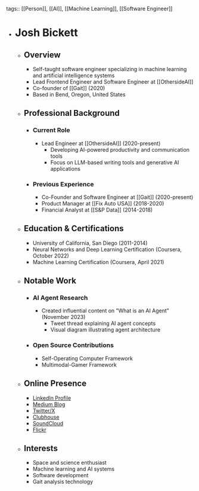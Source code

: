tags:: [[Person]], [[AI]], [[Machine Learning]], [[Software Engineer]]

- # Josh Bickett
	- ## Overview
		- Self-taught software engineer specializing in machine learning and artificial intelligence systems
		- Lead Frontend Engineer and Software Engineer at [[OthersideAI]]
		- Co-founder of [[Gait]] (2020)
		- Based in Bend, Oregon, United States
	- ## Professional Background
		- ### Current Role
			- Lead Engineer at [[OthersideAI]] (2020-present)
				- Developing AI-powered productivity and communication tools
				- Focus on LLM-based writing tools and generative AI applications
		- ### Previous Experience
			- Co-Founder and Software Engineer at [[Gait]] (2020-present)
			- Product Manager at [[Fix Auto USA]] (2018-2020)
			- Financial Analyst at [[S&P Data]] (2014-2018)
	- ## Education & Certifications
		- University of California, San Diego (2011-2014)
		- Neural Networks and Deep Learning Certification (Coursera, October 2022)
		- Machine Learning Certification (Coursera, April 2021)
	- ## Notable Work
		- ### AI Agent Research
			- Created influential content on "What is an AI Agent" (November 2023)
				- Tweet thread explaining AI agent concepts
				- Visual diagram illustrating agent architecture
		- ### Open Source Contributions
			- Self-Operating Computer Framework
			- Multimodal-Gamer Framework
	- ## Online Presence
		- [LinkedIn Profile](https://www.linkedin.com/in/josh-bickett-4219b166)
		- [Medium Blog](https://joshbickett.medium.com/about)
		- [Twitter/X](https://x.com/josh_bickett)
		- [Clubhouse](https://www.clubhouse.com/@bickett)
		- [SoundCloud](https://soundcloud.com/josh-bickett-305757763)
		- [Flickr](https://www.flickr.com/photos/72310740@N04/)
	- ## Interests
		- Space and science enthusiast
		- Machine learning and AI systems
		- Software development
		- Gait analysis technology
